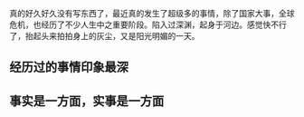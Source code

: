 真的好久好久没有写东西了，最近真的发生了超级多的事情，除了国家大事，全球危机，也经历了不少人生中之重要阶段。陷入过深渊，起身于河边。感觉快不行了，抬起头来拍拍身上的灰尘，又是阳光明媚的一天。

## 经历过的事情印象最深

## 事实是一方面，实事是一方面

##
